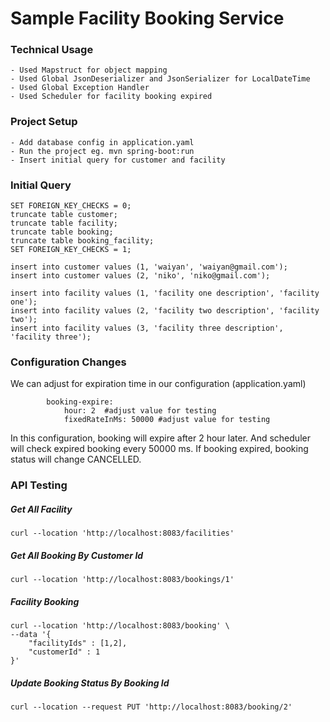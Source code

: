 # Sample Facility Booking Service

### Technical Usage
    - Used Mapstruct for object mapping
    - Used Global JsonDeserializer and JsonSerializer for LocalDateTime
    - Used Global Exception Handler
    - Used Scheduler for facility booking expired

### Project Setup
    - Add database config in application.yaml
    - Run the project eg. mvn spring-boot:run
    - Insert initial query for customer and facility

### Initial Query
````
SET FOREIGN_KEY_CHECKS = 0;
truncate table customer;
truncate table facility;
truncate table booking;
truncate table booking_facility;
SET FOREIGN_KEY_CHECKS = 1;

insert into customer values (1, 'waiyan', 'waiyan@gmail.com');
insert into customer values (2, 'niko', 'niko@gmail.com');

insert into facility values (1, 'facility one description', 'facility one');
insert into facility values (2, 'facility two description', 'facility two');
insert into facility values (3, 'facility three description', 'facility three');
````

### Configuration Changes
We can adjust for expiration time in our configuration (application.yaml)
````
        booking-expire:
            hour: 2  #adjust value for testing
            fixedRateInMs: 50000 #adjust value for testing
````
In this configuration, booking will expire after 2 hour later. And scheduler will check expired booking every 50000 ms. If booking expired, booking status will change CANCELLED.


### API Testing

##### Get All Facility
````
curl --location 'http://localhost:8083/facilities'
````

##### Get All Booking By Customer Id
````
curl --location 'http://localhost:8083/bookings/1'
````

##### Facility Booking
````
curl --location 'http://localhost:8083/booking' \
--data '{
    "facilityIds" : [1,2],
    "customerId" : 1
}'
````

##### Update Booking Status By Booking Id
````
curl --location --request PUT 'http://localhost:8083/booking/2'
````
